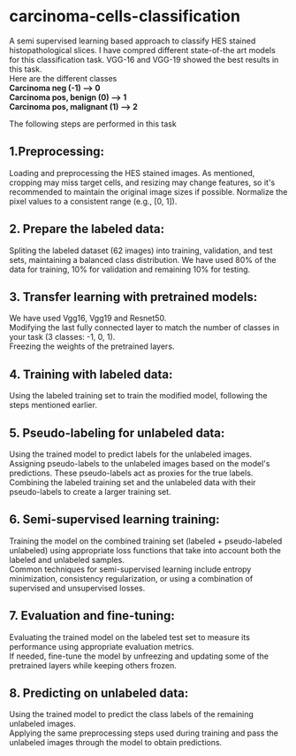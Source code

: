 # carcinoma-cells-classification
A semi supervised learning based approach to classify HES stained histopathological slices. I have compred different state-of-the art models for this classification task. VGG-16 and VGG-19 showed the best results in this task.
<br />
Here are the different classes <br />
__Carcinoma neg (-1) --> 0__ <br />
__Carcinoma pos, benign (0) --> 1__ <br />
__Carcinoma pos, malignant (1) --> 2__ <br />

The following steps are performed in this task <br />

## 1.Preprocessing: <br />
Loading and preprocessing the HES stained images. As mentioned, cropping may miss target cells, and resizing may change features, so it's recommended to maintain the original image sizes if possible. Normalize the pixel values to a consistent range (e.g., [0, 1]). <br />

## 2. Prepare the labeled data: <br />
Spliting the labeled dataset (62 images) into training, validation, and test sets, maintaining a balanced class distribution. We have used 80% of the data for training, 10% for validation and remaining 10% for testing. <br />

## 3. Transfer learning with pretrained models: <br />
We have used Vgg16, Vgg19 and Resnet50.<br />
Modifying the last fully connected layer to match the number of classes in your task (3 classes: -1, 0, 1).<br />
Freezing the weights of the pretrained layers.<br />

## 4. Training with labeled data: <br />
Using the labeled training set to train the modified model, following the steps mentioned earlier.<br />

## 5. Pseudo-labeling for unlabeled data:<br />
Using the trained model to predict labels for the unlabeled images.<br />
Assigning pseudo-labels to the unlabeled images based on the model's predictions. These pseudo-labels act as proxies for the true labels.<br />
Combining the labeled training set and the unlabeled data with their pseudo-labels to create a larger training set.<br />

## 6. Semi-supervised learning training: <br />
Training the model on the combined training set (labeled + pseudo-labeled unlabeled) using appropriate loss functions that take into account both the labeled and unlabeled samples.<br />
Common techniques for semi-supervised learning include entropy minimization, consistency regularization, or using a combination of supervised and unsupervised losses.<br />

## 7. Evaluation and fine-tuning: <br />
Evaluating the trained model on the labeled test set to measure its performance using appropriate evaluation metrics.<br />
If needed, fine-tune the model by unfreezing and updating some of the pretrained layers while keeping others frozen.<br />

## 8. Predicting on unlabeled data: <br />
Using the trained model to predict the class labels of the remaining unlabeled images.<br />
Applying the same preprocessing steps used during training and pass the unlabeled images through the model to obtain predictions.<br />
<br />






